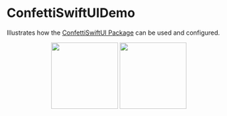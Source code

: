 # ConfettiSwiftUIDemo

Illustrates how the [ConfettiSwiftUI Package](https://github.com/simibac/ConfettiSwiftUI) can be used and configured.

<p align="center">
   <img src="https://github.com/simibac/ConfettiSwiftUI/blob/master/Gifs/configurator.png?raw=true" width="150" />
   <img src="https://github.com/simibac/ConfettiSwiftUI/blob/master/Gifs/examples.png?raw=true" width="150" />
 </p>
